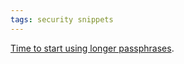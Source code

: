 ```yaml
---
tags: security snippets
---
```


[Time to start using longer passphrases](http://www.codinghorror.com/blog/2012/04/speed-hashing.html).
